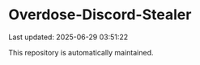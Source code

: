 # Overdose-Discord-Stealer

Last updated: 2025-06-29 03:51:22

This repository is automatically maintained.

